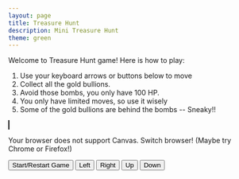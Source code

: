 ```yaml
---
layout: page
title: Treasure Hunt
description: Mini Treasure Hunt
theme: green
---
```


Welcome to Treasure Hunt game! Here is how to play:

<div style="margin: auto">
<ol style="text-align: left">
	<li>Use your keyboard arrows or buttons below to move</li>
	<li>Collect all the gold bullions.</li>
	<li>Avoid those bombs, you only have 100 HP.</li>
	<li>You only have limited moves, so use it wisely</li>
	<li>Some of the gold bullions are behind the bombs -- Sneaky!!</li>
</ol>

<canvas id="myCanvas" width="500" height="500" style="border:1px solid #000000; background-color: #B1F1B9"><p>Your browser does not support Canvas. Switch browser! (Maybe try Chrome or Firefox!)</p>
</canvas> 

<script src="treasure-hunt.js" type="text/javascript"></script>

<div id="buttons">
<button onclick="startOver()" style="display:inline">Start/Restart Game</button>
<button id="left" onclick="player.move('left')" style="display:inline">Left</button>
<button id="right" onclick="player.move('right')" style="display:inline">Right</button>
<button id="up" onclick="player.move('up')" style="display:inline">Up</button>
<button id="down" onclick="player.move('down')" style="display:inline">Down</button>
</div>
